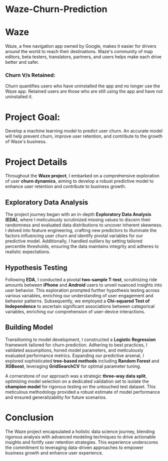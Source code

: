 # **Waze-Churn-Prediction**

# **Waze**
Waze, a free navigation app owned by Google, makes it easier for drivers around the world to reach their destinations. Waze's community of map editors, beta testers, translators, partners, and users helps make each drive better and safer.

### **Churn V/s Retained:**
Churn quantifies users who have uninstalled the app and no longer use the Waze app. Retained users are those who are still using the app and have not uninstalled it.

# **Project Goal:**
Develop a machine learning model to predict user churn. An accurate model will help prevent churn, improve user retention, and contribute to the growth of Waze's business. 

# **Project Details**
Throughout the **Waze project**, I embarked on a comprehensive exploration of user **churn dynamics**, aiming to develop a robust predictive model to enhance user retention and contribute to business growth. 

## **Exploratory Data Analysis**
The project journey began with an in-depth **Exploratory Data Analysis (EDA)**, where I meticulously scrutinized missing values to discern their randomness and evaluated data distributions to uncover inherent skewness. I delved into feature engineering, crafting new predictors to illuminate the factors influencing user churn and identify pivotal variables for our predictive model. Additionally, I handled outliers by setting tailored percentile thresholds, ensuring the data maintains integrity and adheres to realistic expectations.

## **Hypothesis Testing**
Following **EDA**, I conducted a pivotal **two-sample T-test**, scrutinizing ride amounts between **iPhone** and **Android** users to unveil nuanced insights into user behavior. This exploration prompted further hypothesis testing across various variables, enriching our understanding of user engagement and behavior patterns. Subsequently, we employed a **Chi-squared Test of Independence** to ascertain significant associations between categorical variables, enriching our comprehension of user-device interactions.

## **Building Model**
Transitioning to model development, I constructed a **Logistic Regression** framework tailored for churn prediction. Adhering to best practices, I validated assumptions, honed model parameters, and meticulously evaluated performance metrics. Expanding our predictive arsenal, I explored sophisticated **tree-based methods** including **Random Forest** and **XGBoost**, leveraging **GridSearchCV** for optimal parameter tuning.

A cornerstone of our approach was a strategic **three-way data split**, optimizing model selection on a dedicated validation set to isolate the **champion model** for rigorous testing on the untouched test dataset. This meticulous methodology provided a robust estimate of model performance and ensured generalizability for future scenarios.

# **Conclusion**
The Waze project encapsulated a holistic data science journey, blending rigorous analysis with advanced modeling techniques to drive actionable insights and fortify user retention strategies. This experience underscores the commitment to leveraging data-driven approaches to empower business growth and enhance user experience.






